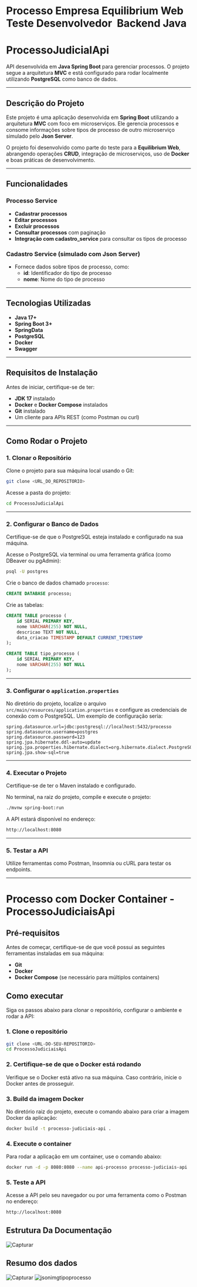 # Processo Empresa Equilibrium Web  Teste Desenvolvedor  Backend Java



# ProcessoJudicialApi

API desenvolvida em **Java Spring Boot** para gerenciar processos. O projeto segue a arquitetura **MVC** e está configurado para rodar localmente utilizando **PostgreSQL** como banco de dados.

---

## Descrição do Projeto

Este projeto é uma aplicação desenvolvida em **Spring Boot** utilizando a arquitetura **MVC** com foco em microserviços. Ele gerencia processos e consome informações sobre tipos de processo de outro microserviço simulado pelo **Json Server**.

O projeto foi desenvolvido como parte do teste para a **Equilibrium Web**, abrangendo operações **CRUD**, integração de microserviços, uso de **Docker** e boas práticas de desenvolvimento.

---

## Funcionalidades

### Processo Service

- **Cadastrar processos**
- **Editar processos**
- **Excluir processos**
- **Consultar processos** com paginação
- **Integração com cadastro\_service** para consultar os tipos de processo

### Cadastro Service (simulado com Json Server)

- Fornece dados sobre tipos de processo, como:
  - **id**: Identificador do tipo de processo
  - **nome**: Nome do tipo de processo

---

## Tecnologias Utilizadas

- **Java 17+**
- **Spring Boot 3+**
- **SpringData**
- **PostgreSQL**
- **Docker**
- **Swagger**

---

## Requisitos de Instalação

Antes de iniciar, certifique-se de ter:

- **JDK 17** instalado
- **Docker** e **Docker Compose** instalados
- **Git** instalado
- Um cliente para APIs REST (como Postman ou curl)

---

## Como Rodar o Projeto

### 1. Clonar o Repositório

Clone o projeto para sua máquina local usando o Git:

```bash
git clone <URL_DO_REPOSITORIO>
```

Acesse a pasta do projeto:

```bash
cd ProcessoJudicialApi
```

---

### 2. Configurar o Banco de Dados

Certifique-se de que o PostgreSQL esteja instalado e configurado na sua máquina.

Acesse o PostgreSQL via terminal ou uma ferramenta gráfica (como DBeaver ou pgAdmin):

```bash
psql -U postgres
```

Crie o banco de dados chamado `processo`:


```sql
CREATE DATABASE processo;
```

Crie as tabelas:

```sql
CREATE TABLE processo (
    id SERIAL PRIMARY KEY,
    nome VARCHAR(255) NOT NULL,
    descricao TEXT NOT NULL,
    data_criacao TIMESTAMP DEFAULT CURRENT_TIMESTAMP
);

CREATE TABLE tipo_processo (
    id SERIAL PRIMARY KEY,
    nome VARCHAR(255) NOT NULL
);
```

---

### 3. Configurar o `application.properties`

No diretório do projeto, localize o arquivo `src/main/resources/application.properties` e configure as credenciais de conexão com o PostgreSQL. Um exemplo de configuração seria:

```properties
spring.datasource.url=jdbc:postgresql://localhost:5432/processo
spring.datasource.username=postgres
spring.datasource.password=123
spring.jpa.hibernate.ddl-auto=update
spring.jpa.properties.hibernate.dialect=org.hibernate.dialect.PostgreSQLDialect
spring.jpa.show-sql=true
```

---

### 4. Executar o Projeto

Certifique-se de ter o Maven instalado e configurado.

No terminal, na raiz do projeto, compile e execute o projeto:

```bash
./mvnw spring-boot:run
```

A API estará disponível no endereço:

```bash
http://localhost:8080
```

---

### 5. Testar a API

Utilize ferramentas como Postman, Insomnia ou cURL para testar os endpoints.


---

# Processo com Docker Container - ProcessoJudiciaisApi

## Pré-requisitos  

Antes de começar, certifique-se de que você possui as seguintes ferramentas instaladas em sua máquina:  

- **Git**  
- **Docker**  
- **Docker Compose** (se necessário para múltiplos containers)  

## Como executar  

Siga os passos abaixo para clonar o repositório, configurar o ambiente e rodar a API:  

### 1. Clone o repositório  

```bash
git clone <URL-DO-SEU-REPOSITORIO>
cd ProcessoJudiciaisApi
```

### 2. Certifique-se de que o Docker está rodando

Verifique se o Docker está ativo na sua máquina. Caso contrário, inicie o Docker antes de prosseguir.

### 3. Build da imagem Docker

No diretório raiz do projeto, execute o comando abaixo para criar a imagem Docker da aplicação:

```bash
docker build -t processo-judiciais-api .
```

### 4. Execute o container

Para rodar a aplicação em um container, use o comando abaixo:

```bash
docker run -d -p 8080:8080 --name api-processo processo-judiciais-api
```

### 5. Teste a API

Acesse a API pelo seu navegador ou por uma ferramenta como o Postman no endereço:

```bash
http://localhost:8080
```

## Estrutura Da Documentação
![Capturar](https://github.com/user-attachments/assets/aa782d0c-6688-4d8e-806e-704ad4dabbca)

##  Resumo dos dados


![Capturar](https://github.com/user-attachments/assets/0d9bcacb-ed26-4d23-9560-3c4dac44f139)
![jsonimgtipoprocesso](https://github.com/user-attachments/assets/c092b8c0-bd60-43a6-a26e-3a6163a5f994)


